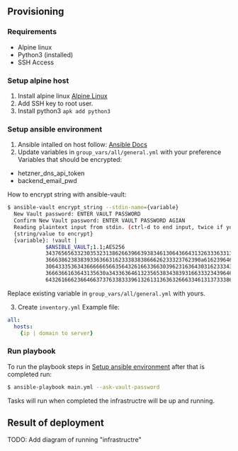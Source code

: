 ## Provisioning

### Requirements
- Alpine linux
- Python3 (installed)
- SSH Access

### Setup alpine host
1. Install alpine linux [Alpine Linux](https://www.alpinelinux.org/)
2. Add SSH key to root user.
3. Install python3 `apk add python3`


### Setup ansible environment
1. Ansible intalled on host follow: [Ansible Docs](https://docs.ansible.com/ansible/latest/installation_guide/index.html)
2. Update variables in `group_vars/all/general.yml` with your preference  
Variables that should be encrypted:
- hetzner_dns_api_token
- backend_email_pwd

How to encrypt string with ansible-vault:
```bash
$ ansible-vault encrypt_string --stdin-name={variable}
  New Vault password: ENTER VAULT PASSWORD
  Confirm New Vault password: ENTER VAULT PASSWORD AGIAN
  Reading plaintext input from stdin. (ctrl-d to end input, twice if your content does not already have a newline)
  {string/value to encrypt}
  {variable}: !vault |
            $ANSIBLE_VAULT;1.1;AES256
            34376565633230353231386266396639383461306436643132633363313561373638633534666536
            3666386238383933636631623338383866626233323762390a616239646462353063666361656662
            30643335363436666665663564326166336630396231636430316233343466653661623666356531
            3666366163643135630a343363646132356538343839316633323439646339633038653939393862
            64326166623664663737633833396132613136363266633461313733386435323735
```
Replace existing variable in `group_vars/all/general.yml` with yours.  

3. Create `inventory.yml`
Example file:
```yml
all:
  hosts:
    {ip | domain to server}
```

### Run playbook
To run the playbook steps in [Setup ansible environment](#setup-ansible-environment) after that is completed run:
```bash
$ ansible-playbook main.yml --ask-vault-password
```
Tasks will run when completed the infrastructre will be up and running.

## Result of deployment
TODO: Add diagram of running "infrastructre"
